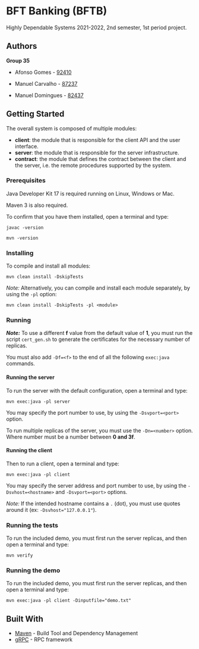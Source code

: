 # BFT Banking (BFTB)

Highly Dependable Systems 2021-2022, 2nd semester, 1st period project.

## Authors

**Group 35**

- Afonso Gomes - [92410](mailto:afonso.gomes@tecnico.ulisboa.pt)

- Manuel Carvalho - [87237](mailto:manuel.g.carvalho@tecnico.ulisboa.pt)

- Manuel Domingues - [82437](mailto:manuel.domingues@tecnico.ulisboa.pt)

## Getting Started

The overall system is composed of multiple modules:

- **client**: the module that is responsible for the client API and the user interface.
- **server**: the module that is responsible for the server infrastructure.
- **contract**: the module that defines the contract between the client and the server, i.e. the remote procedures
  supported by the system.

### Prerequisites

Java Developer Kit 17 is required running on Linux, Windows or Mac.

Maven 3 is also required.

To confirm that you have them installed, open a terminal and type:

```shell
javac -version

mvn -version
```

### Installing

To compile and install all modules:

```shell
mvn clean install -DskipTests
```

*Note:* Alternatively, you can compile and install each module separately, by using the `-pl` option:

```shell
mvn clean install -DskipTests -pl <module>
```

### Running

***Note:*** To use a different **f** value from the default value of **1**, you must run the script `cert_gen.sh` to generate the certificates for the necessary number of replicas.

You must also add `-Df=<f>` to the end of all the following `exec:java` commands.

#### Running the server

To run the server with the default configuration, open a terminal and type:

```shell
mvn exec:java -pl server
```

You may specify the port number to use, by using the `-Dsvport=<port>` option.

To run multiple replicas of the server, you must use the `-Dn=<number>` option. Where number must be a number between **0 and 3f**.

#### Running the client

Then to run a client, open a terminal and type:

```shell
mvn exec:java -pl client
```

You may specify the server address and port number to use, by using the `-Dsvhost=<hostname>` and `-Dsvport=<port>`
options.

*Note:* If the intended hostname contains a `.` (dot), you must use quotes around it (ex: `-Dsvhost="127.0.0.1"`).

### Running the tests

To run the included demo, you must first run the server replicas, and then open a terminal and type:

```shell
mvn verify
```

### Running the demo

To run the included demo, you must first run the server replicas, and then open a terminal and type:

```shell
mvn exec:java -pl client -Dinputfile="demo.txt"
```

## Built With

* [Maven](https://maven.apache.org/) - Build Tool and Dependency Management
* [gRPC](https://grpc.io/) - RPC framework
